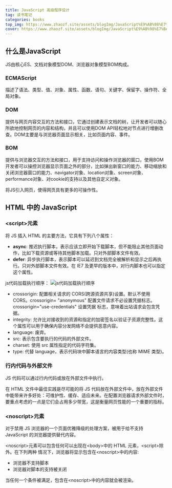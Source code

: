 ```yaml
---
title: JavaScript 高级程序设计
tag: 读书笔记
categories: books
top_img: https://www.zhaozf.site/assets/blogImg/JavaScript%E9%AB%98%E7%BA%A7%E7%A8%8B%E5%BA%8F%E8%AE%BE%E8%AE%A1%EF%BC%88%E7%AC%AC4%E7%89%88%EF%BC%89_%E5%B0%81%E4%B8%80.jpg
cover: https://www.zhaozf.site/assets/blogImg/JavaScript%E9%AB%98%E7%BA%A7%E7%A8%8B%E5%BA%8F%E8%AE%BE%E8%AE%A1%EF%BC%88%E7%AC%AC4%E7%89%88%EF%BC%89_%E5%B0%81%E4%B8%80.jpg
---
```


## 什么是JavaScript

JS由核心ES、文档对象模型DOM、浏览器对象模型BOM构成。

### ECMAScript

描述了语法、类型、值、对象、属性、函数、语句、关键字、保留字、操作符、全局对象。

### DOM

提供与网页内容交互的方法和接口，它通过创建表示文档的树，让开发者可以随心所欲地控制网页的内容和结构，并且可以使用DOM API轻松地对节点进行增删改查。DOM主要是与浏览器页面显示相关，比如页面内容、事件。

### BOM

提供与浏览器交互的方法和接口，用于支持访问和操作浏览器的窗口，使用BOM开发者可以操控浏览器显示页面之外的部分，比如弹出新窗口的能力、移动缩放和关闭浏览器窗口的能力、navigator对象、location对象、screen对象、performance对象、对cookie的支持以及其他自定义对象。

将JS引入网页，使得网页具有更多的可操作性。

## HTML 中的 JavaScript

### \<script>元素

将 JS 插入 HTML 的主要方法，它具有下列八个属性：

- **async**: 推迟执行脚本，表示应该立即开始下载脚本，但不能阻止其他页面动作，比如下载资源或等待其他脚本加载。只对外部脚本文件有效。
- **defer**: 异步执行脚本，表示脚本可以延迟到文档完全被解析和显示之后再执行。只对外部脚本文件有效。在 IE7 及更早的版本中，对行内脚本也可以指定这个属性。

js代码加载执行顺序：
![js代码加载执行顺序](https://segmentfault.com/img/bVWhRl/view?w=801&h=814)

- crossorigin: 配置相关请求的 CORS(跨源资源共享)设置。默认不使用 CORS。crossorigin= "anonymous" 配置文件请求不必设置凭据标志。crossorigin="use-credentials" 设置凭据 标志，意味着出站请求会包含凭据。
- integrity: 允许比对接收到的资源和指定的加密签名以验证子资源完整性。这个属性可以用于确保内容分发网络不会提供恶意内容。
- language: 废弃。
- src: 表示包含要执行的代码的外部文件。
- charset: 使用 src 属性指定的代码字符集。
- type: 代替 language，表示代码块中脚本语言的内容类型(也称 MIME 类型)。

### 行内代码与外部文件

JS 代码可以通过行内代码或放在外部文件中执行。

在 HTML 文件中最佳实践是尽可能的将 JS 代码放在外部文件中，放在外部文件中能带来许多好处：可维护性、缓存、适应未来。在配置浏览器请求外部文件时，要重点考虑的一点是它们会占用多少带宽，这是衡量网页性能的一个重要的指标。

### \<noscript>元素

对于禁用 JS 浏览器的一个页面优雅降级的处理方案，被用于给不支持 JavaScript 的浏览器提供替代内容。

\<noscript>元素可以包含任何可以出现在\<body>中的 HTML 元素，\<script>除外。在下列两种 情况下，浏览器将显示包含在\<noscript>中的内容:
- 浏览器不支持脚本
- 浏览器对脚本的支持被关闭

当任何一个条件被满足，包含在\<noscript>中的内容就会被渲染。
